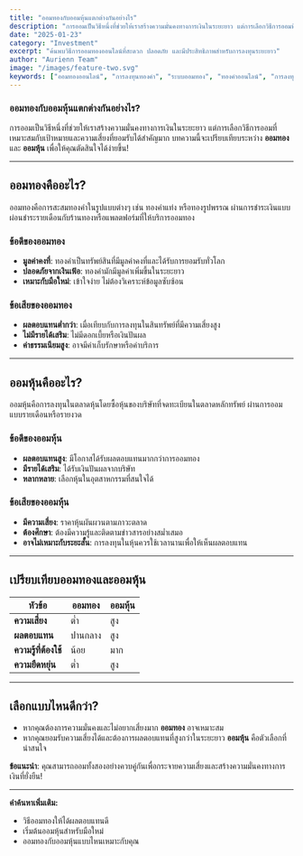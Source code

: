 ```yaml
---
title: "ออมทองกับออมหุ้นแตกต่างกันอย่างไร"
description: "การออมเป็นวิธีหนึ่งที่ช่วยให้เราสร้างความมั่นคงทางการเงินในระยะยาว แต่การเลือกวิธีการออมที่เหมาะสมกับเป้าหมายและความเสี่ยงที่ยอมรับได้สำคัญมาก"
date: "2025-01-23"
category: "Investment"
excerpt: "ค้นพบวิธีการออมทองออนไลน์ที่สะดวก ปลอดภัย และมีประสิทธิภาพสำหรับการลงทุนระยะยาว"
author: "Aurienn Team"
image: "/images/feature-two.svg"
keywords: ["ออมทองออนไลน์", "การลงทุนทองคำ", "ระบบออมทอง", "ทองคำออนไลน์", "การลงทุน", "ออมทอง", "ทองคำ", "การเงิน"]
---
```

### ออมทองกับออมหุ้นแตกต่างกันอย่างไร?

การออมเป็นวิธีหนึ่งที่ช่วยให้เราสร้างความมั่นคงทางการเงินในระยะยาว แต่การเลือกวิธีการออมที่เหมาะสมกับเป้าหมายและความเสี่ยงที่ยอมรับได้สำคัญมาก บทความนี้จะเปรียบเทียบระหว่าง **ออมทอง** และ **ออมหุ้น** เพื่อให้คุณตัดสินใจได้ง่ายขึ้น!

---

## **ออมทองคืออะไร?**
ออมทองคือการสะสมทองคำในรูปแบบต่างๆ เช่น ทองคำแท่ง หรือทองรูปพรรณ ผ่านการชำระเงินแบบผ่อนชำระรายเดือนกับร้านทองหรือแพลตฟอร์มที่ให้บริการออมทอง 

### **ข้อดีของออมทอง**  
- **มูลค่าคงที่**: ทองคำเป็นทรัพย์สินที่มีมูลค่าคงที่และได้รับการยอมรับทั่วโลก  
- **ปลอดภัยจากเงินเฟ้อ**: ทองคำมักมีมูลค่าเพิ่มขึ้นในระยะยาว  
- **เหมาะกับมือใหม่**: เข้าใจง่าย ไม่ต้องวิเคราะห์ข้อมูลซับซ้อน  

### **ข้อเสียของออมทอง**  
- **ผลตอบแทนต่ำกว่า**: เมื่อเทียบกับการลงทุนในสินทรัพย์ที่มีความเสี่ยงสูง  
- **ไม่มีรายได้เสริม**: ไม่มีดอกเบี้ยหรือเงินปันผล  
- **ค่าธรรมเนียมสูง**: อาจมีค่าเก็บรักษาหรือค่าบริการ  

---

## **ออมหุ้นคืออะไร?**
ออมหุ้นคือการลงทุนในตลาดหุ้นโดยซื้อหุ้นของบริษัทที่จดทะเบียนในตลาดหลักทรัพย์ ผ่านการออมแบบรายเดือนหรือรายงวด

### **ข้อดีของออมหุ้น**  
- **ผลตอบแทนสูง**: มีโอกาสได้รับผลตอบแทนมากกว่าการออมทอง  
- **มีรายได้เสริม**: ได้รับเงินปันผลจากบริษัท  
- **หลากหลาย**: เลือกหุ้นในอุตสาหกรรมที่สนใจได้  

### **ข้อเสียของออมหุ้น**  
- **มีความเสี่ยง**: ราคาหุ้นผันผวนตามภาวะตลาด  
- **ต้องศึกษา**: ต้องมีความรู้และติดตามข่าวสารอย่างสม่ำเสมอ  
- **อาจไม่เหมาะกับระยะสั้น**: การลงทุนในหุ้นควรใช้เวลานานเพื่อให้เห็นผลตอบแทน  

---

## **เปรียบเทียบออมทองและออมหุ้น**

| **หัวข้อ**       | **ออมทอง**                 | **ออมหุ้น**               |
|------------------|---------------------------|--------------------------|
| **ความเสี่ยง**    | ต่ำ                      | สูง                     |
| **ผลตอบแทน**     | ปานกลาง                  | สูง                     |
| **ความรู้ที่ต้องใช้** | น้อย                     | มาก                     |
| **ความยืดหยุ่น**   | ต่ำ                      | สูง                     |

---

## **เลือกแบบไหนดีกว่า?**
- หากคุณต้องการความมั่นคงและไม่อยากเสี่ยงมาก **ออมทอง** อาจเหมาะสม  
- หากคุณยอมรับความเสี่ยงได้และต้องการผลตอบแทนที่สูงกว่าในระยะยาว **ออมหุ้น** คือตัวเลือกที่น่าสนใจ  

**ข้อแนะนำ**: คุณสามารถออมทั้งสองอย่างควบคู่กันเพื่อกระจายความเสี่ยงและสร้างความมั่นคงทางการเงินที่ยั่งยืน!  

--- 
**คำค้นหาเพิ่มเติม:**  
- วิธีออมทองให้ได้ผลตอบแทนดี  
- เริ่มต้นออมหุ้นสำหรับมือใหม่  
- ออมทองกับออมหุ้นแบบไหนเหมาะกับคุณ  
